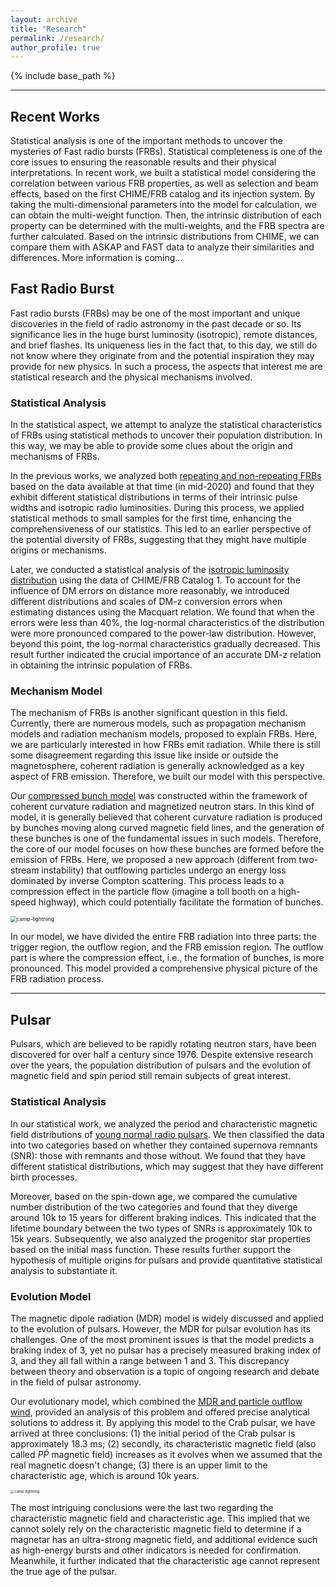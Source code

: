 ```yaml
---
layout: archive
title: "Research"
permalink: /research/
author_profile: true
---
```


{% include base_path %}

----

## Recent Works

Statistical analysis is one of the important methods to uncover the mysteries of Fast radio bursts (FRBs). Statistical completeness is one of the core issues to ensuring the reasonable results and their physical interpretations. In recent work, we built a statistical model considering the correlation between various FRB properties, as well as selection and beam effects, based on the first CHIME/FRB catalog and its injection system.  By taking the multi-dimensional parameters into the model for calculation, we can obtain the multi-weight function. Then, the intrinsic distribution of each property can be determined with the multi-weights, and the FRB spectra are further calculated. Based on the intrinsic distributions from CHIME, we can compare them with ASKAP and FAST data to analyze their similarities and differences. More information is coming...

## Fast Radio Burst

Fast radio bursts (FRBs) may be one of the most important and unique discoveries in the field of radio astronomy in the past decade or so. Its significance lies in the huge burst luminosity (isotropic), remote distances, and brief flashes. Its uniqueness lies in the fact that, to this day, we still do not know where they originate from and the potential inspiration they may provide for new physics. In such a process, the aspects that interest me are statistical research and the physical mechanisms involved.

### Statistical Analysis

In the statistical aspect, we attempt  to analyze the statistical characteristics of FRBs using statistical methods to uncover their population distribution. In this way, we may be able to provide some clues about the origin and mechanisms of FRBs. 

In the previous works, we analyzed both [repeating and non-repeating FRBs](https://ui.adsabs.harvard.edu/abs/2021MNRAS.500.3275C/abstract) based on the data available at that time (in mid-2020) and found that they exhibit different statistical distributions in terms of their intrinsic pulse widths and isotropic radio luminosities. During this process, we applied statistical methods to small samples for the first time, enhancing the comprehensiveness of our statistics. This led to an earlier perspective of the potential diversity of FRBs, suggesting that they might have multiple origins or mechanisms.

Later, we conducted a statistical analysis of the [isotropic luminosity distribution](https://ui.adsabs.harvard.edu/abs/2022Ap%26SS.367...66C/abstract) using the data of CHIME/FRB Catalog 1. To account for the influence of DM errors on distance more reasonably, we introduced different distributions and scales of DM-z conversion errors when estimating distances using the Macquart relation. We found that when the errors were less than 40%, the log-normal characteristics of the distribution were more pronounced compared to the power-law distribution. However, beyond this point, the log-normal characteristics gradually decreased. This result further indicated the crucial importance of an accurate DM-z relation in obtaining the intrinsic population of FRBs.

### Mechanism Model

The mechanism of FRBs is another significant question in this field. Currently, there are numerous models, such as propagation mechanism models and radiation mechanism models, proposed to explain FRBs. Here, we are particularly interested in how FRBs emit radiation. While there is still some disagreement regarding this issue like inside or outside the magnetosphere, coherent radiation is generally acknowledged as a key aspect of FRB emission. Therefore, we built our model with this perspective.

Our [compressed bunch model](https://ui.adsabs.harvard.edu/abs/2023arXiv230810258C/abstract) was constructed within the framework of coherent curvature radiation and magnetized neutron stars. In this kind of model, it is generally believed that coherent curvature radiation is produced by bunches moving along curved magnetic field lines, and the generation of these bunches is one of the fundamental issues in such models. Therefore, the core of our model focuses on how these bunches are formed before the emission of FRBs. Here, we proposed a new approach (different from two-stream instability) that outflowing particles undergo an energy loss dominated by inverse Compton scattering. This process leads to a compression effect in the particle flow (imagine a toll booth on a high-speed highway), which could potentially facilitate the formation of bunches.

<img src="https://xianghancui.github.io/images/model.png" alt="camp-lightning" style="zoom: 60%;"/>

In our model, we have divided the entire FRB radiation into three parts: the trigger region, the outflow region, and the FRB emission region. The outflow part is where the compression effect, i.e., the formation of bunches, is more pronounced. This model provided a comprehensive physical picture of the FRB radiation process.

----

## Pulsar

Pulsars, which are believed to be rapidly rotating neutron stars, have been discovered for over half a century since 1976. Despite extensive research over the years, the population distribution of pulsars and the evolution of magnetic field and spin period still remain subjects of great interest.

### Statistical Analysis

In our statistical work, we analyzed the period and characteristic magnetic field distributions of  [young normal radio pulsars](https://ui.adsabs.harvard.edu/abs/2021MNRAS.508..279C/abstract). We then classified the data into two categories based on whether they contained supernova remnants (SNR): those with remnants and those without. We found that they have different statistical distributions, which may suggest that they have different birth processes.

Moreover, based on the spin-down age, we compared the cumulative number distribution of the two categories and found that they diverge around 10k to 15 years for different braking indices. This indicated that the lifetime boundary between the two types of SNRs is approximately 10k to 15k years. Subsequently, we also analyzed the progenitor star properties based on the initial mass function. These results further support the hypothesis of multiple origins for pulsars and provide quantitative statistical analysis to substantiate it.

### Evolution Model

The magnetic dipole radiation (MDR) model is widely discussed and applied to the evolution of pulsars. However, the MDR for pulsar evolution has its challenges. One of the most prominent issues is that the model predicts a braking index of 3, yet no pulsar has a precisely measured braking index of 3, and they all fall within a range between 1 and 3. This discrepancy between theory and observation is a topic of ongoing research and debate in the field of pulsar astronomy.

Our evolutionary model, which combined the [MDR and particle outflow wind](https://ui.adsabs.harvard.edu/abs/2022Univ....8..628Z/abstract), provided an analysis of this problem and offered precise analytical solutions to address it. By applying this model to the Crab pulsar, we have arrived at three conclusions: (1) the initial period of the Crab pulsar is approximately 18.3 ms; (2) secondly, its characteristic magnetic field (also called $P \dot P$ magnetic field) increases as it evolves when we assumed that the real magnetic doesn't change; (3) there is an upper limit to the characteristic age, which is around 10k years.

<img src="https://xianghancui.github.io/images/P-Pdot.png" alt="camp-lightning" style="zoom: 40%;" />

The most intriguing conclusions were the last two regarding the characteristic magnetic field and characteristic age. This implied that we cannot solely rely on the characteristic magnetic field to determine if a magnetar has an ultra-strong magnetic field, and additional evidence such as high-energy bursts and other indicators is needed for confirmation. Meanwhile, it further indicated that the characteristic age cannot represent the true age of the pulsar.
